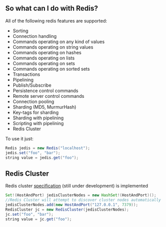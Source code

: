 
## So what can I do with Redis?
All of the following redis features are supported:

- Sorting
- Connection handling
- Commands operating on any kind of values
- Commands operating on string values
- Commands operating on hashes
- Commands operating on lists
- Commands operating on sets
- Commands operating on sorted sets
- Transactions
- Pipelining
- Publish/Subscribe
- Persistence control commands
- Remote server control commands
- Connection pooling
- Sharding (MD5, MurmurHash)
- Key-tags for sharding
- Sharding with pipelining
- Scripting with pipelining
- Redis Cluster

To use it just:
    
```java
Redis jedis = new Redis("localhost");
jedis.set("foo", "bar");
string value = jedis.get("foo");
```

## Redis Cluster

Redis cluster [specification](http://redis.io/topics/cluster-spec) (still under development) is implemented

```java
Set!(HostAndPort) jedisClusterNodes = new HashSet!(HostAndPort)();
//Redis Cluster will attempt to discover cluster nodes automatically
jedisClusterNodes.add(new HostAndPort("127.0.0.1", 7379));
RedisCluster jc = new RedisCluster(jedisClusterNodes);
jc.set("foo", "bar");
string value = jc.get("foo");
```
